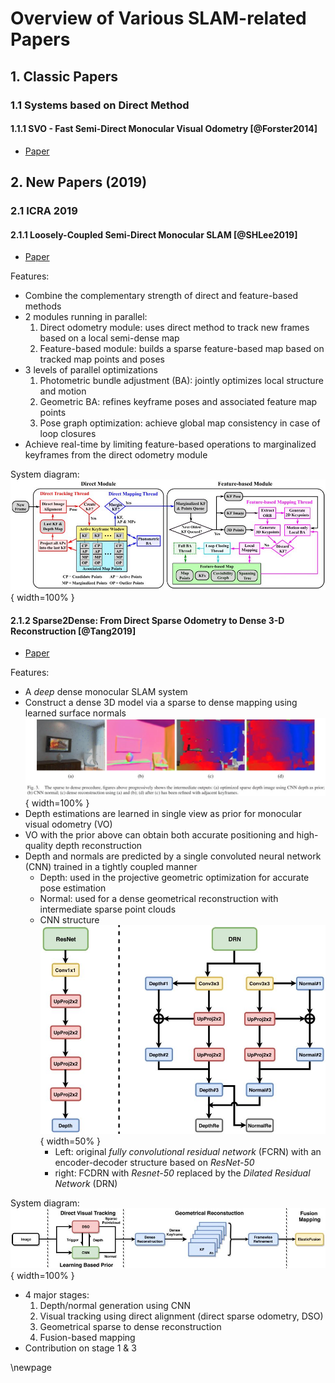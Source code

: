 # Overview of Various SLAM-related Papers

## 1. Classic Papers

### 1.1 Systems based on Direct Method

#### 1.1.1 SVO - Fast Semi-Direct Monocular Visual Odometry [@Forster2014]

- [Paper](https://infoscience.epfl.ch/record/199740/files/ICRA14_Forster.pdf)


## 2. New Papers (2019)

### 2.1 ICRA 2019

#### 2.1.1 Loosely-Coupled Semi-Direct Monocular SLAM [@SHLee2019]

- [Paper](https://ieeexplore.ieee.org/abstract/document/8584894)

Features:

- Combine the complementary strength of direct and feature-based methods
- 2 modules running in parallel: 
  1) Direct odometry module: uses direct method to track new frames based on a 
     local semi-dense map
  2) Feature-based module: builds a sparse feature-based map based on tracked 
     map points and poses
- 3 levels of parallel optimizations
  1) Photometric bundle adjustment (BA): 
     jointly optimizes local structure and motion
  2) Geometric BA: refines keyframe poses and associated feature map points
  3) Pose graph optimization: achieve global map consistency in case of
     loop closures
- Achieve real-time by limiting feature-based operations to marginalized 
  keyframes from the direct odometry module

System diagram:  
![System Diagram](images/ch06/shlee2019_fig_02.jpg){ width=100% }

#### 2.1.2 Sparse2Dense: From Direct Sparse Odometry to Dense 3-D Reconstruction [@Tang2019]

- [Paper](https://ieeexplore.ieee.org/document/8605349)

Features:

- A *deep* dense monocular SLAM system
- Construct a dense 3D model via a sparse to dense mapping using 
  learned surface normals  
  ![Sparse2Dense](images/ch06/tang2019_fig_03.jpg){ width=100% }
- Depth estimations are learned in single view as prior for monocular 
  visual odometry (VO)
- VO with the prior above can obtain both accurate positioning and high-quality
  depth reconstruction
- Depth and normals are predicted by a single convoluted neural network (CNN) 
  trained in a tightly coupled manner
  - Depth: used in the projective geometric optimization for accurate 
    pose estimation
  - Normal: used for a dense geometrical reconstruction with intermediate
    sparse point clouds
  - CNN structure  
    ![FCRN vs. FCDRN](images/ch06/tang2019_fig_04.jpg){ width=50% }
    - Left: original *fully convolutional residual network* (FCRN) 
      with an encoder-decoder structure based on *ResNet-50*
    - right: FCDRN with *Resnet-50* replaced by the *Dilated Residual Network* 
      (DRN)

System diagram:  
![System Diagram](images/ch06/tang2019_fig_02.jpg){ width=100% }

- 4 major stages:
  1) Depth/normal generation using CNN
  2) Visual tracking using direct alignment (direct sparse odometry, DSO)
  3) Geometrical sparse to dense reconstruction
  4) Fusion-based mapping
- Contribution on stage 1 & 3


\newpage
